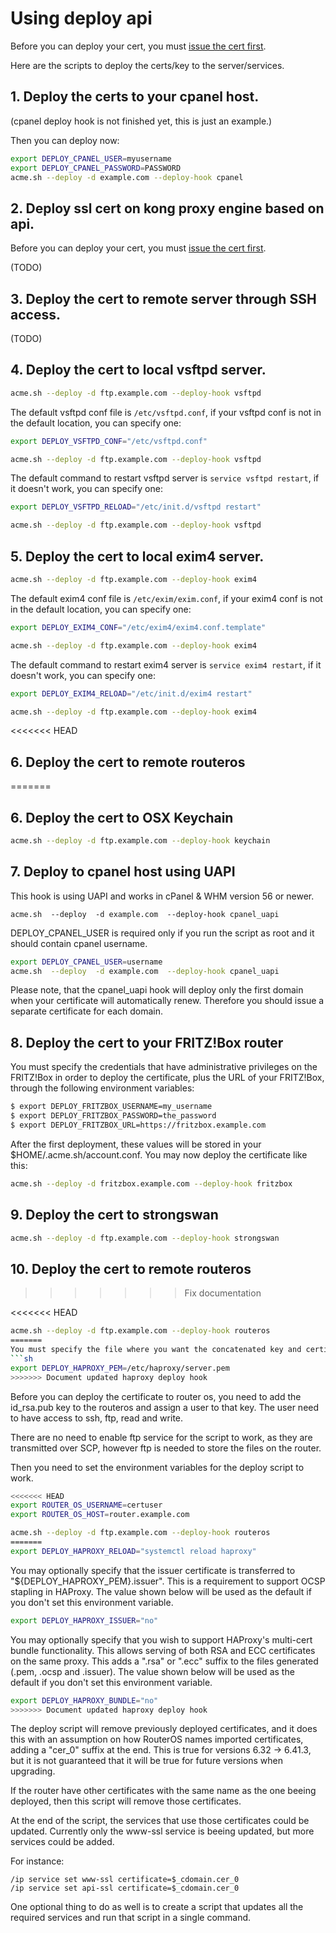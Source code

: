 # Using deploy api

Before you can deploy your cert, you must [issue the cert first](https://github.com/Neilpang/acme.sh/wiki/How-to-issue-a-cert).

Here are the scripts to deploy the certs/key to the server/services.

## 1. Deploy the certs to your cpanel host.

(cpanel deploy hook is not finished yet, this is just an example.)



Then you can deploy now:

```sh
export DEPLOY_CPANEL_USER=myusername
export DEPLOY_CPANEL_PASSWORD=PASSWORD
acme.sh --deploy -d example.com --deploy-hook cpanel
```

## 2. Deploy ssl cert on kong proxy engine based on api.

Before you can deploy your cert, you must [issue the cert first](https://github.com/Neilpang/acme.sh/wiki/How-to-issue-a-cert).

(TODO)

## 3. Deploy the cert to remote server through SSH access.

(TODO)

## 4. Deploy the cert to local vsftpd server.

```sh
acme.sh --deploy -d ftp.example.com --deploy-hook vsftpd
```

The default vsftpd conf file is `/etc/vsftpd.conf`,  if your vsftpd conf is not in the default location, you can specify one:

```sh
export DEPLOY_VSFTPD_CONF="/etc/vsftpd.conf"

acme.sh --deploy -d ftp.example.com --deploy-hook vsftpd
```

The default command to restart vsftpd server is `service vsftpd restart`, if it doesn't work, you can specify one:

```sh
export DEPLOY_VSFTPD_RELOAD="/etc/init.d/vsftpd restart"

acme.sh --deploy -d ftp.example.com --deploy-hook vsftpd
```

## 5. Deploy the cert to local exim4 server.

```sh
acme.sh --deploy -d ftp.example.com --deploy-hook exim4
```

The default exim4 conf file is `/etc/exim/exim.conf`,  if your exim4 conf is not in the default location, you can specify one:

```sh
export DEPLOY_EXIM4_CONF="/etc/exim4/exim4.conf.template"

acme.sh --deploy -d ftp.example.com --deploy-hook exim4
```

The default command to restart exim4 server is `service exim4 restart`, if it doesn't work, you can specify one:

```sh
export DEPLOY_EXIM4_RELOAD="/etc/init.d/exim4 restart"

acme.sh --deploy -d ftp.example.com --deploy-hook exim4
```

<<<<<<< HEAD
## 6. Deploy the cert to remote routeros
=======
## 6. Deploy the cert to OSX Keychain

```sh
acme.sh --deploy -d ftp.example.com --deploy-hook keychain
```

## 7. Deploy to cpanel host using UAPI

This hook is using UAPI and works in cPanel & WHM version 56 or newer.
```
acme.sh  --deploy  -d example.com  --deploy-hook cpanel_uapi
```
DEPLOY_CPANEL_USER is required only if you run the script as root and it should contain cpanel username.
```sh
export DEPLOY_CPANEL_USER=username
acme.sh  --deploy  -d example.com  --deploy-hook cpanel_uapi
```
Please note, that the cpanel_uapi hook will deploy only the first domain when your certificate will automatically renew. Therefore you should issue a separate certificate for each domain. 

## 8. Deploy the cert to your FRITZ!Box router

You must specify the credentials that have administrative privileges on the FRITZ!Box in order to deploy the certificate, plus the URL of your FRITZ!Box, through the following environment variables:
```sh
$ export DEPLOY_FRITZBOX_USERNAME=my_username
$ export DEPLOY_FRITZBOX_PASSWORD=the_password
$ export DEPLOY_FRITZBOX_URL=https://fritzbox.example.com
```

After the first deployment, these values will be stored in your $HOME/.acme.sh/account.conf. You may now deploy the certificate like this:

```sh
acme.sh --deploy -d fritzbox.example.com --deploy-hook fritzbox
```

## 9. Deploy the cert to strongswan

```sh
acme.sh --deploy -d ftp.example.com --deploy-hook strongswan
```

## 10. Deploy the cert to remote routeros
>>>>>>> Fix documentation

<<<<<<< HEAD
```sh
acme.sh --deploy -d ftp.example.com --deploy-hook routeros
=======
You must specify the file where you want the concatenated key and certificate chain written.
```sh
export DEPLOY_HAPROXY_PEM=/etc/haproxy/server.pem
>>>>>>> Document updated haproxy deploy hook
```

Before you can deploy the certificate to router os, you need to add the id_rsa.pub key to the routeros and assign a user to that key.
The user need to have access to ssh, ftp, read and write.

There are no need to enable ftp service for the script to work, as they are transmitted over SCP, however ftp is needed to store the files on the router.

Then you need to set the environment variables for the deploy script to work.
```sh
<<<<<<< HEAD
export ROUTER_OS_USERNAME=certuser
export ROUTER_OS_HOST=router.example.com

acme.sh --deploy -d ftp.example.com --deploy-hook routeros
=======
export DEPLOY_HAPROXY_RELOAD="systemctl reload haproxy"
```

You may optionally specify that the issuer certificate is transferred to "${DEPLOY_HAPROXY_PEM}.issuer". This is a requirement to support OCSP stapling in HAProxy. The value shown below will be used as the default if you don't set this environment variable.

```sh
export DEPLOY_HAPROXY_ISSUER="no"
```

You may optionally specify that you wish to support HAProxy's multi-cert bundle functionality.  This allows serving of both RSA and ECC certificates on the same proxy. This adds a ".rsa" or ".ecc" suffix to the files generated (.pem, .ocsp and .issuer). The value shown below will be used as the default if you don't set this environment variable.

```sh
export DEPLOY_HAPROXY_BUNDLE="no"
>>>>>>> Document updated haproxy deploy hook
```

The deploy script will remove previously deployed certificates, and it does this with an assumption on how RouterOS names imported certificates, adding a "cer_0" suffix at the end. This is true for versions 6.32 -> 6.41.3, but it is not guaranteed that it will be true for future versions when upgrading.

If the router have other certificates with the same name as the one beeing deployed, then this script will remove those certificates.

At the end of the script, the services that use those certificates could be updated. Currently only the www-ssl service is beeing updated, but more services could be added.

For instance:
```
/ip service set www-ssl certificate=$_cdomain.cer_0
/ip service set api-ssl certificate=$_cdomain.cer_0
```

One optional thing to do as well is to create a script that updates all the required services and run that script in a single command.
